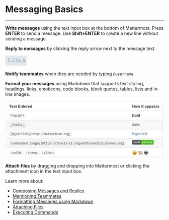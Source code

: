 # Messaging Basics
_____

**Write messages** using the text input box at the bottom of Mattermost. Press **ENTER** to send a message. Use **Shift+ENTER** to create a new line without sending a message.

**Reply to messages** by clicking the reply arrow next to the message text.

![reply arrow](../../images/replyIcon.PNG)

**Notify teammates** when they are needed by typing `@username`.

**Format your messages** using Markdown that supports text styling, headings, links, emoticons, code blocks, block quotes, tables, lists and in-line images.

![markdown](../../images/messagesTable1.PNG)

**Attach files** by dragging and dropping into Mattermost or clicking the attachment icon in the text input box.

Learn more about:
- [Composing Messages and Replies](http://docs.mattermost.com/help/messaging/sending-messages.html)
- [Mentioning Teammates](http://docs.mattermost.com/help/messaging/mentioning-teammates.html)
- [Formatting Messages using Markdown](http://docs.mattermost.com/help/messaging/formatting-text.html)
- [Attaching Files](http://docs.mattermost.com/help/messaging/attaching-files.html)
- [Executing Commands](http://docs.mattermost.com/help/messaging/executing-commands.html)
